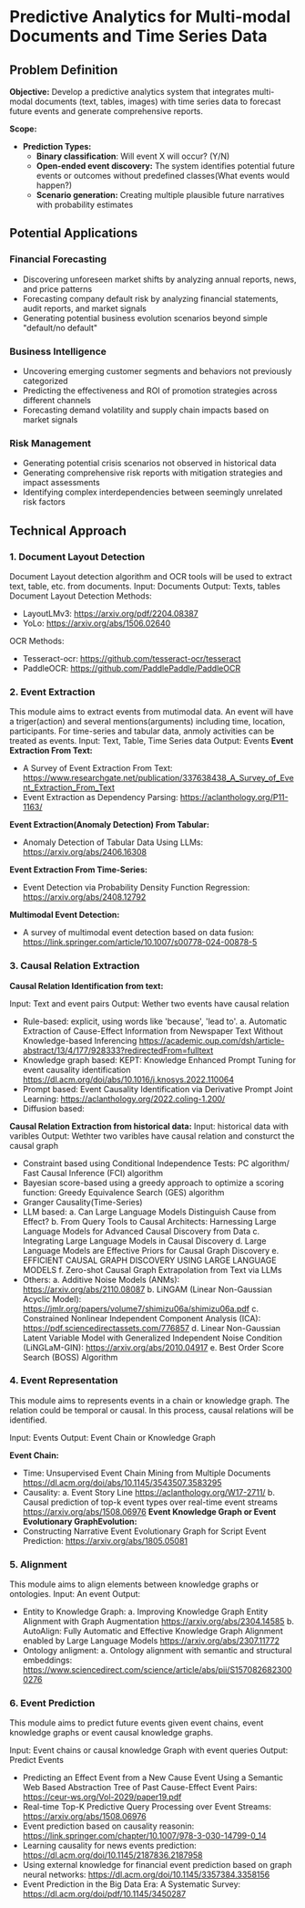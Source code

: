 # Predictive Analytics for Multi-modal Documents and Time Series Data

## Problem Definition

**Objective:** Develop a predictive analytics system that integrates multi-modal documents (text, tables, images) with time series data to forecast future events and generate comprehensive reports.

**Scope:**
- **Prediction Types:**
  - **Binary classification**: Will event X will occur? (Y/N)
  - **Open-ended event discovery:** The system identifies potential future events or outcomes without predefined classes(What events would happen?)
  - **Scenario generation:** Creating multiple plausible future narratives with probability estimates

## Potential Applications

### Financial Forecasting
- Discovering unforeseen market shifts by analyzing annual reports, news, and price patterns
- Forecasting company default risk by analyzing financial statements, audit reports, and market signals
- Generating potential business evolution scenarios beyond simple "default/no default"

### Business Intelligence
- Uncovering emerging customer segments and behaviors not previously categorized
- Predicting the effectiveness and ROI of promotion strategies across different channels
- Forecasting demand volatility and supply chain impacts based on market signals

### Risk Management
- Generating potential crisis scenarios not observed in historical data
- Generating comprehensive risk reports with mitigation strategies and impact assessments
- Identifying complex interdependencies between seemingly unrelated risk factors

## Technical Approach

### 1. Document Layout Detection
Document Layout detection algorithm and OCR tools will be used to extract text, table, etc. from documents. 
Input: Documents
Output: Texts, tables
Document Layout Detection Methods: 
  - LayoutLMv3: https://arxiv.org/pdf/2204.08387
  - YoLo: https://arxiv.org/abs/1506.02640

OCR Methods:
  - Tesseract-ocr: https://github.com/tesseract-ocr/tesseract
  - PaddleOCR: https://github.com/PaddlePaddle/PaddleOCR

### 2. Event Extraction
This module aims to extract events from mutimodal data. An event will have a triger(action) and several mentions(arguments) including time, location, participants. For time-series and tabular data, anmoly activities can be treated as events.
Input: Text, Table, Time Series data
Output: Events
**Event Extraction From Text:**
  - A Survey of Event Extraction From Text: https://www.researchgate.net/publication/337638438_A_Survey_of_Event_Extraction_From_Text
  - Event Extraction as Dependency Parsing: https://aclanthology.org/P11-1163/
    
**Event Extraction(Anomaly Detection) From Tabular:**
  - Anomaly Detection of Tabular Data Using LLMs: https://arxiv.org/abs/2406.16308
    
**Event Extraction From Time-Series:**
  - Event Detection via Probability Density Function Regression: https://arxiv.org/abs/2408.12792
    
**Multimodal Event Detection:**
  - A survey of multimodal event detection based on data fusion: https://link.springer.com/article/10.1007/s00778-024-00878-5

### 3. Causal Relation Extraction
**Causal Relation Identification from text:**

Input: Text and event pairs
Output: Wether two events have causal relation

  - Rule-based: explicit, using words like 'because', 'lead to'.
    a. Automatic Extraction of Cause-Effect Information from Newspaper Text Without Knowledge-based Inferencing https://academic.oup.com/dsh/article-abstract/13/4/177/928333?redirectedFrom=fulltext
  - Knowledge graph based: KEPT: Knowledge Enhanced Prompt Tuning for event causality identification https://dl.acm.org/doi/abs/10.1016/j.knosys.2022.110064
  - Prompt based: Event Causality Identification via Derivative Prompt Joint Learning: https://aclanthology.org/2022.coling-1.200/
  - Diffusion based: 

**Causal Relation Extraction from historical data:**
Input: historical data with varibles 
Output: Wethter two varibles have causal relation and consturct the causal graph

  - Constraint based using Conditional Independence Tests: PC algorithm/ Fast Causal Inference (FCI) algorithm
  - Bayesian score-based using a greedy approach to optimize a scoring function: Greedy Equivalence Search (GES) algorithm
  - Granger Causality(Time-Series)
  - LLM based:
     a. Can Large Language Models Distinguish Cause from Effect?
     b. From Query Tools to Causal Architects: Harnessing Large Language Models for
Advanced Causal Discovery from Data
     c. Integrating Large Language Models in Causal Discovery
     d. Large Language Models are Effective Priors for Causal Graph Discovery
     e. EFFICIENT CAUSAL GRAPH DISCOVERY USING LARGE LANGUAGE MODELS
     f. Zero-shot Causal Graph Extrapolation from Text via LLMs
  - Others:
     a. Additive Noise Models (ANMs): https://arxiv.org/abs/2110.08087
     b. LiNGAM (Linear Non-Gaussian Acyclic Model): https://jmlr.org/papers/volume7/shimizu06a/shimizu06a.pdf
     c. Constrained Nonlinear Independent Component Analysis (ICA): https://pdf.sciencedirectassets.com/776857
     d. Linear Non-Gaussian Latent Variable Model with Generalized Independent Noise Condition (LiNGLaM-GIN): https://arxiv.org/abs/2010.04917
     e. Best Order Score Search (BOSS) Algorithm

    


### 4. Event Representation
This module aims to represents events in a chain or knowledge graph. The relation could be temporal or causal.
In this process, causal relations will be identified.

Input: Events
Output: Event Chain or Knowledge Graph 

**Event Chain:** 
  - Time: Unsupervised Event Chain Mining from Multiple Documents https://dl.acm.org/doi/abs/10.1145/3543507.3583295
  - Causality:
    a. Event Story Line https://aclanthology.org/W17-2711/
    b. Causal prediction of top-k event types over real-time event streams https://arxiv.org/abs/1508.06976
**Event Knowledge Graph or Event Evolutionary GraphEvolution:**
  - Constructing Narrative Event Evolutionary Graph for Script Event Prediction: https://arxiv.org/abs/1805.05081

### 5. Alignment
This module aims to align elements between knowledge graphs or ontologies. 
Input: An event 
Output: 
  - Entity to Knowledge Graph:
    a. Improving Knowledge Graph Entity Alignment with Graph Augmentation https://arxiv.org/abs/2304.14585
    b. AutoAlign: Fully Automatic and Effective Knowledge Graph Alignment enabled by Large Language Models https://arxiv.org/abs/2307.11772
  - Ontology anligment:
    a. Ontology alignment with semantic and structural embeddings: https://www.sciencedirect.com/science/article/abs/pii/S1570826823000276
    
  
### 6. Event Prediction
This module aims to predict future events given event chains, event knowledge graphs or event causal knowledge graphs.

Input: Event chains or causal knowledge Graph with event queries
Output: Predict Events

 - Predicting an Effect Event from a New Cause Event Using a Semantic Web Based Abstraction Tree of Past Cause-Effect Event Pairs: https://ceur-ws.org/Vol-2029/paper19.pdf
 - Real-time Top-K Predictive Query Processing over Event Streams: https://arxiv.org/abs/1508.06976
 - Event prediction based on causality reasonin: https://link.springer.com/chapter/10.1007/978-3-030-14799-0_14
 - Learning causality for news events prediction: https://dl.acm.org/doi/10.1145/2187836.2187958
 - Using external knowledge for financial event prediction based on graph neural networks: https://dl.acm.org/doi/10.1145/3357384.3358156
 - Event Prediction in the Big Data Era: A Systematic Survey: https://dl.acm.org/doi/pdf/10.1145/3450287
   






